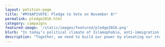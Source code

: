 ```yaml
---
layout: petition-page
title: "#MYAAPIVOTE: Pledge to Vote on November 8!"
permalink: pledge2016.html
category: campaigns
featured-image: '/static/images/featured/pledge2016.png'
blurb: "In today’s political climate of Islamophobia, anti-immigration, and racism, the stakes have never been higher and our voting power is both massive and crucial."
description: "Together, we need to build our power by elevating our stories and advocating for ourselves on issues that impact us. When our voting rights are under attack, it's more important than ever that we harness our political power at the ballots. Let’s elevate our voices and votes."
---
```

<link href='https://actionnetwork.org/css/style-embed-whitelabel.css' rel='stylesheet' type='text/css' /><script>window.yepnope || document.write('<script src="https://actionnetwork.org/includes/js/yepnope154-min.js"><\/script>');</script><script src='https://actionnetwork.org/widgets/v2/petition/join-18mr-in-pledging-to-vote-myaapivote?format=js&source=action-widget&style=full'></script><div id='can-petition-area-join-18mr-in-pledging-to-vote-myaapivote' style='width: 100%'><!-- this div is the target for our HTML insertion --></div>
<script>
	$(document).ready(function() {
		$('#can-petition-area-join-18mr-in-pledging-to-vote-myaapivote').on('can_embed_loaded', function() {
			document.getElementsByName("commit")[0].value = "Pledge to Vote";
			$(".action_sidebar h4").text("Pledge to Vote");
			var str = document.getElementsByClassName("action_status_running_total")[0].innerHTML;
			var txt = str.replace("Signatures Collected", "Pledges Made");
			document.getElementsByClassName("action_status_running_total")[0].innerHTML = txt;
			document.getElementById('form-comments').style.display="none";
			});
	});
</script>